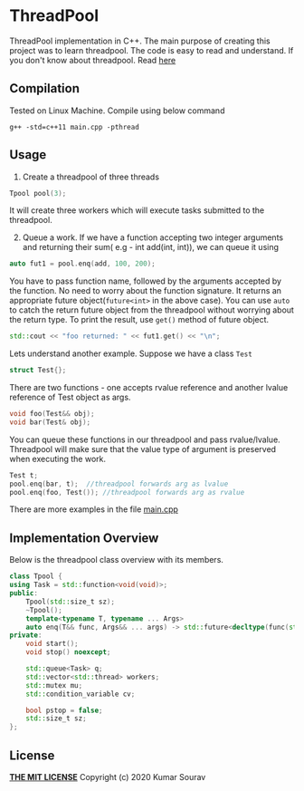 # ThreadPool
ThreadPool implementation in C++. The main purpose of creating this project was to learn threadpool. The code is easy to read and understand.
If you don't know about threadpool. Read [here](https://en.wikipedia.org/wiki/Thread_pool)

## Compilation
Tested on Linux Machine. Compile using below command
```text
g++ -std=c++11 main.cpp -pthread
```

## Usage
1. Create a threadpool of three threads
```cpp
Tpool pool(3);
```
It will create three workers which will execute tasks submitted to the threadpool.

2. Queue a work. If we have a function accepting two integer arguments and returning their sum( e.g - int add(int, int)), we can queue it using
```cpp
auto fut1 = pool.enq(add, 100, 200);
```
You have to pass function name, followed by the arguments accepted by the function. No need to worry about the function signature.
It returns an appropriate future object(`future<int>` in the above case). You can use `auto` to catch the return future object from the threadpool without worrying about the return type.
To print the result, use `get()` method of future object.
```cpp
std::cout << "foo returned: " << fut1.get() << "\n";
```
Lets understand another example. Suppose we have a class `Test`
```cpp
struct Test{};
```
There are two functions - one accepts rvalue reference and another lvalue reference of Test object as args.
```cpp
void foo(Test&& obj);
void bar(Test& obj);
```
You can queue these functions in our threadpool and pass rvalue/lvalue. Threadpool will make sure that the value type of argument is preserved when executing the work.
```cpp
Test t;
pool.enq(bar, t);  //threadpool forwards arg as lvalue
pool.enq(foo, Test()); //threadpool forwards arg as rvalue
```
There are more examples in the file [main.cpp](main.cpp)
## Implementation Overview
Below is the threadpool class overview with its members.
```cpp
class Tpool {
using Task = std::function<void(void)>;
public:
    Tpool(std::size_t sz);
    ~Tpool();
	template<typename T, typename ... Args>
    auto enq(T&& func, Args&& ... args) -> std::future<decltype(func(std::forward<Args>(args)...))>();
private:
	void start();
	void stop() noexcept;

    std::queue<Task> q;
    std::vector<std::thread> workers;
    std::mutex mu;
    std::condition_variable cv;

    bool pstop = false;
    std::size_t sz;
};
```
## License
[**THE MIT LICENSE**](LICENSE) Copyright (c) 2020 Kumar Sourav

